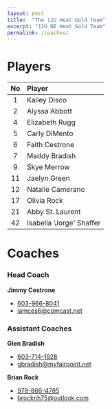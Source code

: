 ```yaml
---
layout: post
title:  "The 12U Heat Gold Team"
excerpt: "12U NE Heat Gold Team"
permalink: /coaches/
---
```

# Players

|No    | Player          |
|:----:|:----------------|
| 1    |Kailey Disco     |
| 2    |Alyssa Abbott    |
| 4    |Elizabeth Rugg   |
| 5    |Carly DiMento    |
| 6    |Faith Cestrone   |
| 7    |Maddy Bradish    |
| 9    |Skye Merrow      |
| 11   |Jaelyn Green     |
| 12   |Natalie Camerano |
| 17   |Olivia Rock      |
| 21   |Abby St. Laurent |
| 42   |Isabella 'Jorge' Shaffer|

# Coaches
### Head Coach
**Jimmy Cestrone**
* [603-966-8041](tel:+1-603-966-8041)
* [jamces6@comcast.net](mailto:jamces6@comcast.net)

### Assistant Coaches
**Glen Bradish**
* [603-714-1928](tel:+1-603-714-1928)
* [gbradish@myfairpoint.net](mailto:gbradish@myfairpoint.net)

**Brian Rock**
* [978-866-4785](tel:+1-978-866-4785)
* [brocknh75@outlook.com](mailto:brocknh75@outlook.com)
